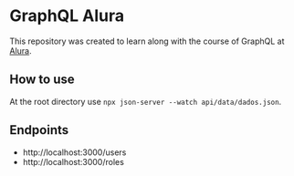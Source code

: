 # GraphQL Alura
This repository was created to learn along with the course of GraphQL at [Alura](https://www.alura.com.br/).  

## How to use  
At the root directory use ``npx json-server --watch api/data/dados.json``.  

## Endpoints  
- http://localhost:3000/users
- http://localhost:3000/roles